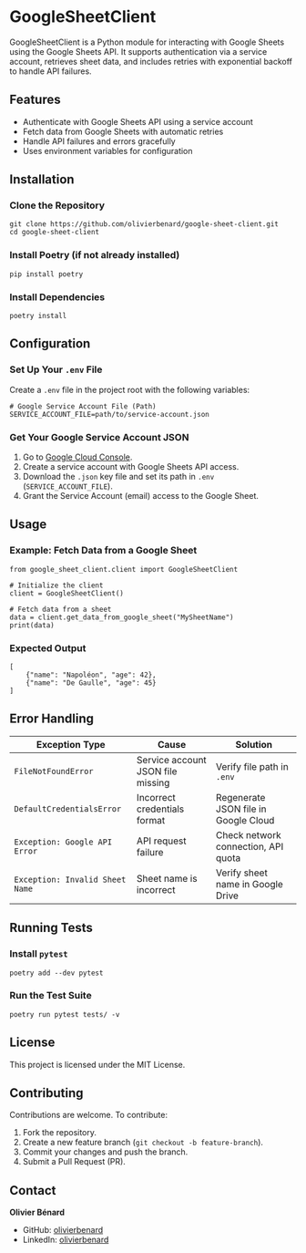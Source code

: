 # GoogleSheetClient

GoogleSheetClient is a Python module for interacting with Google Sheets using the Google Sheets API. It supports authentication via a service account, retrieves sheet data, and includes retries with exponential backoff to handle API failures.

## Features
- Authenticate with Google Sheets API using a service account  
- Fetch data from Google Sheets with automatic retries  
- Handle API failures and errors gracefully  
- Uses environment variables for configuration  

## Installation

### Clone the Repository
```
git clone https://github.com/olivierbenard/google-sheet-client.git
cd google-sheet-client
```

### Install Poetry (if not already installed)
```
pip install poetry
```

### Install Dependencies
```
poetry install
```

## Configuration

### Set Up Your `.env` File
Create a `.env` file in the project root with the following variables:

```
# Google Service Account File (Path)
SERVICE_ACCOUNT_FILE=path/to/service-account.json
```

### Get Your Google Service Account JSON
1. Go to [Google Cloud Console](https://console.cloud.google.com/).
2. Create a service account with Google Sheets API access.
3. Download the `.json` key file and set its path in `.env` (`SERVICE_ACCOUNT_FILE`).
4. Grant the Service Account (email) access to the Google Sheet.

## Usage

### Example: Fetch Data from a Google Sheet
```
from google_sheet_client.client import GoogleSheetClient

# Initialize the client
client = GoogleSheetClient()

# Fetch data from a sheet
data = client.get_data_from_google_sheet("MySheetName")
print(data)
```

### Expected Output
```
[
    {"name": "Napoléon", "age": 42},
    {"name": "De Gaulle", "age": 45}
]
```

## Error Handling

| Exception Type                | Cause                                  | Solution |
|--------------------------------|--------------------------------------|----------|
| `FileNotFoundError`            | Service account JSON file missing   | Verify file path in `.env` |
| `DefaultCredentialsError`      | Incorrect credentials format      | Regenerate JSON file in Google Cloud |
| `Exception: Google API Error`  | API request failure           | Check network connection, API quota |
| `Exception: Invalid Sheet Name`| Sheet name is incorrect     | Verify sheet name in Google Drive |

## Running Tests

### Install `pytest`
```
poetry add --dev pytest
```

### Run the Test Suite
```
poetry run pytest tests/ -v
```

## License
This project is licensed under the MIT License.

## Contributing
Contributions are welcome. To contribute:
1. Fork the repository.
2. Create a new feature branch (`git checkout -b feature-branch`).
3. Commit your changes and push the branch.
4. Submit a Pull Request (PR).

## Contact
**Olivier Bénard**  

* GitHub: [olivierbenard](https://github.com/olivierbenard)
* LinkedIn: [olivierbenard](https://www.linkedin.com/in/olivierbenard)
